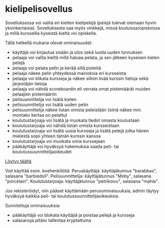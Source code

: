 # kielipelisovellus

Sovelluksessa voi valita eri kielten kielipelejä (pelejä tulevat olemaan hyvin yksinkertaisia). Sovelluksesta saa myös vinkkejä, missä kouluissa/opistoissa ja millä kursseilla kyseistä kieltä voi opiskella. 

Tällä hetkellä mukana olevat ominaisuudet:
- käyttäjä voi kirjautua sisään ja ulos sekä luoda uuden tunnuksen
- pelaaja voi valita kieltä millä haluaa pelata, ja sen jälkeen kyseisen kielen pelejä
- pelaaja voi pelata pelin ja kerää sillä pisteitä
- pelaaja näkee pelin yhteydessä mainoksia eri kursseista
- pelaaja voi klikata kursseja ja näkee silloin lisää kurssin tietoja sekä järjestäjän tietoja
- pelaaja voi nähdä scoreboardin eli verrata omat pistemäärät muiden pelaajien pistemääriin
- pelisuunnittelija voi lisätä kielen
- pelisuunnittelija voi lisätä uuden pelin
- pelisuunnittelija näkee listan omista peleistään (siinä näkee mm. montako kertaa on pelattu)
- koulutustarjoaja voi lisätä ja muokata tiedot omasta koulustaan
- koulutustarjoaja voi nähdä listan omista kursseistaan
- koulutustarjoaja voi lisätä uusia kursseja ja lisätä pelejä jotka hänen mielestä sopii yhteen tämän kurssin kanssa
- koulutustarjoaja voi muokata omia kurssejaan
- pääkäyttäjä voi hyväksyä hakemuksia saada peli- tai koulutussuunnittelijaoikeudet

[Löytyy täältä](https://ruja-kieli.herokuapp.com/)

Voit käyttää esim. koehenkilöitä:
Peruskäyttäjä: käyttäjätunnus "barabbas", salasana "barbiedoll".
Pelisuunnittelija: käyttäjätunnus "Moby", salasana "porcelain".
Koulutustarjoaja: käyttäjätunnus "petrikoivu", salasana "mahla".

Jos rekisteröidyt, niin pääset käyttämään perusominaisuuksia, admin täytyy hyväksyä kaikkia peli- tai koulutussuunnittelijaoikeuksia.

Sunniteltuja ominaisuuksia:
- pääkäyttäjä voi blokata käyttäjiä ja poistaa pelejä ja kursseja
- salasanoja pitäisi tallentaa kryptattuina